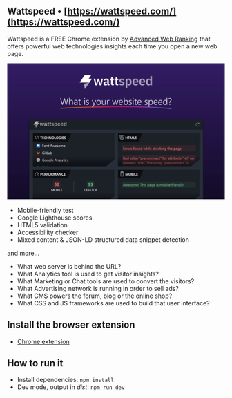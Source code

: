 ## Wattspeed &bull; [https://wattspeed.com/](https://wattspeed.com/)

Wattspeed is a FREE Chrome extension by [Advanced Web Ranking](https://www.advancedwebranking.com/) that offers powerful web technologies insights each time you open a new web page.

[![Wattspeed](/docs/preview.png)](https://www.wattspeed.com/)

- Mobile-friendly test
- Google Lighthouse scores
- HTML5 validation
- Accessibility checker
- Mixed content & JSON-LD structured data snippet detection

and more...

- What web server is behind the URL?
- What Analytics tool is used to get visitor insights?
- What Marketing or Chat tools are used to convert the visitors?
- What Advertising network is running in order to sell ads?
- What CMS powers the forum, blog or the online shop?
- What CSS and JS frameworks are used to build that user interface?

## Install the browser extension
- [Chrome extension](https://chrome.google.com/webstore/detail/awrstudyr/mbkehkfjhncahcaggkncdaacfnikmoid)

## How to run it
- Install dependencies: `npm install`
- Dev mode, output in _dist_: `npm run dev`
